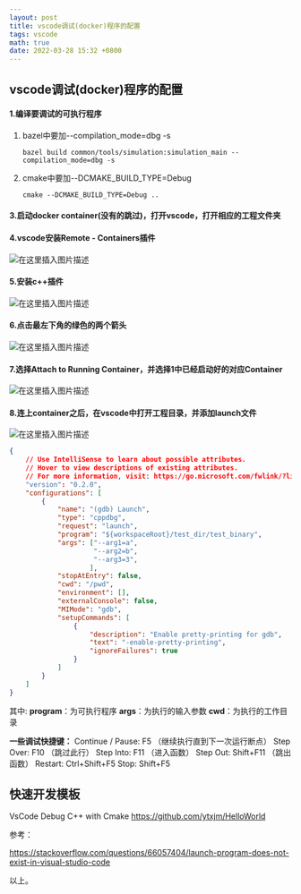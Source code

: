 ```yaml
---
layout: post
title: vscode调试(docker)程序的配置
tags: vscode
math: true
date: 2022-03-28 15:32 +0800
---
```


##  vscode调试(docker)程序的配置

#### 1.编译要调试的可执行程序

1. bazel中要加--compilation_mode=dbg -s
	```shell
   bazel build common/tools/simulation:simulation_main --compilation_mode=dbg -s
   ```

 2. cmake中要加--DCMAKE_BUILD_TYPE=Debug

    ```shell
    cmake --DCMAKE_BUILD_TYPE=Debug ..
    ```

#### 3.启动docker container(没有的跳过)，打开vscode，打开相应的工程文件夹

#### 4.vscode安装Remote - Containers插件
![在这里插入图片描述](https://img-blog.csdnimg.cn/20210105192504159.png)

#### 5.安装c++插件
![在这里插入图片描述](https://img-blog.csdnimg.cn/20210105192403862.png)

#### 6.点击最左下角的绿色的两个箭头
![在这里插入图片描述](https://img-blog.csdnimg.cn/20210105192335311.png?x-oss-process=image/watermark,type_ZmFuZ3poZW5naGVpdGk,shadow_10,text_aHR0cHM6Ly9ibG9nLmNzZG4ubmV0L3hpYW54am0=,size_16,color_FFFFFF,t_70)

#### 7.选择Attach to Running Container，并选择1中已经启动好的对应Container
![在这里插入图片描述](https://img-blog.csdnimg.cn/20210105192308663.png?x-oss-process=image/watermark,type_ZmFuZ3poZW5naGVpdGk,shadow_10,text_aHR0cHM6Ly9ibG9nLmNzZG4ubmV0L3hpYW54am0=,size_16,color_FFFFFF,t_70)

#### 8.连上container之后，在vscode中打开工程目录，并添加launch文件
![在这里插入图片描述](https://img-blog.csdnimg.cn/20210105192216188.png)


```json
{
    // Use IntelliSense to learn about possible attributes.
    // Hover to view descriptions of existing attributes.
    // For more information, visit: https://go.microsoft.com/fwlink/?linkid=830387
    "version": "0.2.0",
    "configurations": [
        {
            "name": "(gdb) Launch",
            "type": "cppdbg",
            "request": "launch",
            "program": "${workspaceRoot}/test_dir/test_binary",
            "args": ["--arg1=a",
                     "--arg2=b",
                     "--arg3=3",
                    ],
            "stopAtEntry": false,
            "cwd": "/pwd",
            "environment": [],
            "externalConsole": false,
            "MIMode": "gdb",
            "setupCommands": [
                {
                    "description": "Enable pretty-printing for gdb",
                    "text": "-enable-pretty-printing",
                    "ignoreFailures": true
                }
            ]
        }
    ]
}
```
其中:
**program**：为可执行程序
**args**：为执行的输入参数
**cwd**：为执行的工作目录

**一些调试快捷键：**
Continue / Pause: F5 （继续执行直到下一次运行断点）
Step Over: F10 （跳过此行）
Step Into: F11 （进入函数）
Step Out: Shift+F11 （跳出函数）
Restart: Ctrl+Shift+F5
Stop: Shift+F5




## 快速开发模板
VsCode Debug C++ with Cmake
https://github.com/ytxjm/HelloWorld



参考：

https://stackoverflow.com/questions/66057404/launch-program-does-not-exist-in-visual-studio-code



以上。
